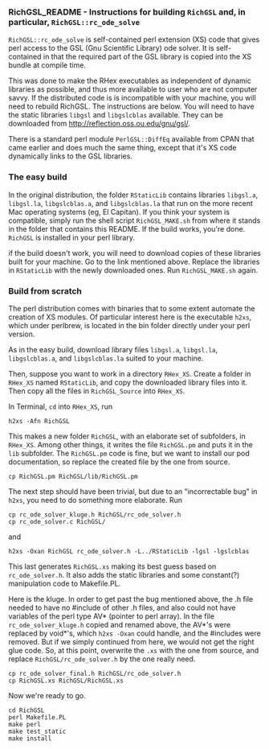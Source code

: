 ### RichGSL_README - Instructions for building `RichGSL` and, in particular, `RichGSL::rc_ode_solve`

`RichGSL::rc_ode_solve` is self-contained perl extension (XS) code that gives perl access to the GSL (Gnu Scientific Library) ode solver.  It is self-contained in that the required part of the GSL library is copied into the XS bundle at compile time.

This was done to make the RHex executables as independent of dynamic libraries as possible, and thus more available to user who are not computer savvy. If the distributed code is is incompatible with your machine, you will need to rebuild RichGSL.  The instructions are below.  You will need to have the static libraries `libgsl` and `libgslcblas` available.  They can be downloaded from http://reflection.oss.ou.edu/gnu/gsl/.

There is a standard perl module `PerlGSL::DiffEq` available from CPAN that came earlier and does much the same thing, except that it's XS code dynamically links to the GSL libraries.

### The easy build

In the original distribution, the folder `RStaticLib` contains libraries `libgsl.a`, `libgsl.la`, `libgslcblas.a`, and `libgslcblas.la` that run on the more recent Mac operating systems (eg, El Capitan).  If you think your system is compatible, simply run the shell script `RichGSL_MAKE.sh` from where it stands in the folder that contains this README.  If the build works, you're done.  `RichGSL` is installed in your perl library.

if the build doesn't work, you will need to download copies of these libraries built for your machine.  Go to the link mentioned above.  Replace the libraries in `RStaticLib` with the newly downloaded ones.  Run `RichGSL_MAKE.sh` again.


### Build from scratch

The perl distribution comes with binaries that to some extent automate the creation of XS modules.  Of particular interest here is the executable `h2xs`, which under perlbrew, is located in the bin folder directly under your perl version.

As in the easy build, download library files `libgsl.a`, `libgsl.la`, `libgslcblas.a`, and `libgslcblas.la` suited to your machine.

Then, suppose you want to work in a directory `RHex_XS`. Create a folder in `RHex_XS` named `RStaticLib`, and copy the downloaded library files into it. Then copy all the files in `RichGSL_Source` into `RHex_XS`.  

In Terminal, `cd` into `RHex_XS`, run

`h2xs -Afn RichGSL`

This makes a new folder `RichGSL`, with an elaborate set of subfolders, in `RHex_XS`. Among other things, it writes the file `RichGSL.pm` and puts it in the `lib` subfolder. The `RichGSL.pm` code is fine, but we want to install our pod documentation, so replace the created file by the one from source.

`cp RichGSL.pm RichGSL/lib/RichGSL.pm`

The next step should have been trivial, but due to an "incorrectable bug" in `h2xs`, you need to do something more elaborate. Run

```
cp rc_ode_solver_kluge.h RichGSL/rc_ode_solver.h
cp rc_ode_solver.c RichGSL/
```

and

`h2xs -Oxan RichGSL rc_ode_solver.h -L../RStaticLib -lgsl -lgslcblas`

This last generates `RichGSL.xs` making its best guess based on `rc_ode_solver.h`. It also adds the static libraries and some constant(?) manipulation code to Makefile.PL.

Here is the kluge.  In order to get past the bug mentioned above, the .h file needed to have no #include of other .h files, and also could not have variables of the perl type AV* (pointer to perl array). In the file `rc_ode_solver_kluge.h` copied and renamed above, the AV*'s were replaced by void*'s, which `h2xs -Oxan` could handle, and the #includes were removed.  But if we simply continued from here, we would not get the right glue code.  So, at this point, overwrite the `.xs` with the one from source, and replace `RichGSL/rc_ode_solver.h` by the one really need.

```
cp rc_ode_solver_final.h RichGSL/rc_ode_solver.h
cp RichGSL.xs RichGSL/RichGSL.xs
```

Now we're ready to go.

```
cd RichGSL
perl Makefile.PL
make perl
make test_static
make install
```
